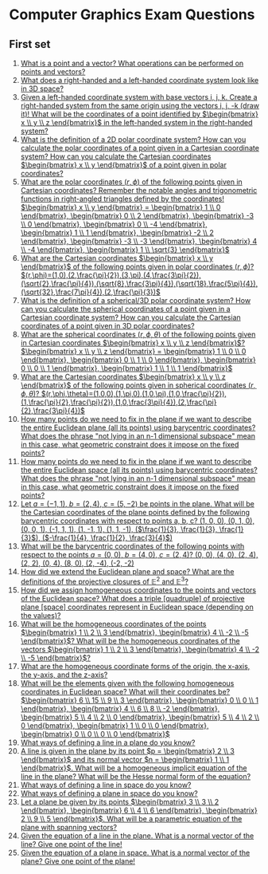 # Computer Graphics Exam Questions

## First set

1. [What is a point and a vector? What operations can be performed on points and vectors?](/materials/computer-graphics/first-set#_1-point-and-vector-definitions-and-operations)
2. [What does a right-handed and a left-handed coordinate system look like in 3D space?](/materials/computer-graphics/first-set#_2-right-handed-and-left-handed-coordinate-systems)
3. [Given a left-handed coordinate system with base vectors i, j, k. Create a right-handed system from the same origin using the vectors i, j, -k (draw it)! What will be the coordinates of a point identified by $\begin{bmatrix} x \\ y \\ z \end{bmatrix}$ in the left-handed system in the right-handed system?](/materials/computer-graphics/first-set#_3-left-handed-to-right-handed-coordinate-transformation)
4. [What is the definition of a 2D polar coordinate system? How can you calculate the polar coordinates of a point given in a Cartesian coordinate system? How can you calculate the Cartesian coordinates $\begin{bmatrix} x \\ y \end{bmatrix}$ of a point given in polar coordinates?](/materials/computer-graphics/first-set#_4-2d-polar-coordinate-system-definition-and-conversions)
5. [What are the polar coordinates $(r, \phi)$ of the following points given in Cartesian coordinates? Remember the notable angles and trigonometric functions in right-angled triangles defined by the coordinates! $\begin{bmatrix} x \\ y \end{bmatrix} = \begin{bmatrix} 1 \\ 0 \end{bmatrix}, \begin{bmatrix} 0 \\ 2 \end{bmatrix}, \begin{bmatrix} -3 \\ 0 \end{bmatrix}, \begin{bmatrix} 0 \\ -4 \end{bmatrix}, \begin{bmatrix} 1 \\ 1 \end{bmatrix}, \begin{bmatrix} -2 \\ 2 \end{bmatrix}, \begin{bmatrix} -3 \\ -3 \end{bmatrix}, \begin{bmatrix} 4 \\ -4 \end{bmatrix}, \begin{bmatrix} 1 \\ \sqrt{3} \end{bmatrix}$](/materials/computer-graphics/first-set#_5-cartesian-to-polar-coordinate-examples)
6. [What are the Cartesian coordinates $\begin{bmatrix} x \\ y \end{bmatrix}$ of the following points given in polar coordinates $(r, \phi)$? $(r,\phi)=(1,0),(2,\frac{\pi}{2}),(3,\pi),(4,\frac{3\pi}{2}),(\sqrt{2},\frac{\pi}{4}),(\sqrt{8},\frac{3\pi}{4}),(\sqrt{18},\frac{5\pi}{4}),(\sqrt{32},\frac{7\pi}{4}),(2,\frac{\pi}{3})$](/materials/computer-graphics/first-set#_6-polar-to-cartesian-coordinate-examples)
7. [What is the definition of a spherical/3D polar coordinate system? How can you calculate the spherical coordinates of a point given in a Cartesian coordinate system? How can you calculate the Cartesian coordinates of a point given in 3D polar coordinates?](/materials/computer-graphics/first-set#_7-3d-spherical-coordinate-system-definition-and-conversions)
8. [What are the spherical coordinates $(r, \phi, \theta)$ of the following points given in Cartesian coordinates $\begin{bmatrix} x \\ y \\ z \end{bmatrix}$? $\begin{bmatrix} x \\ y \\ z \end{bmatrix} = \begin{bmatrix} 1 \\ 0 \\ 0 \end{bmatrix}, \begin{bmatrix} 0 \\ 1 \\ 0 \end{bmatrix}, \begin{bmatrix} 0 \\ 0 \\ 1 \end{bmatrix}, \begin{bmatrix} 1 \\ 1 \\ 1 \end{bmatrix}$](/materials/computer-graphics/first-set#_8-cartesian-to-spherical-coordinate-examples)
9. [What are the Cartesian coordinates $\begin{bmatrix} x \\ y \\ z \end{bmatrix}$ of the following points given in spherical coordinates $(r, \phi, \theta)$? $(r,\phi,\theta)=(1,0,0),(1,\pi,0),(1,0,\pi),(1,0,\frac{\pi}{2}),(1,\frac{\pi}{2},\frac{\pi}{2}),(1,0,\frac{3\pi}{4}),(2,\frac{\pi}{2},\frac{3\pi}{4})$](/materials/computer-graphics/first-set#_9-spherical-to-cartesian-coordinate-examples)
10. [How many points do we need to fix in the plane if we want to describe the entire Euclidean plane (all its points) using barycentric coordinates? What does the phrase \"not lying in an n-1 dimensional subspace\" mean in this case, what geometric constraint does it impose on the fixed points?](/materials/computer-graphics/first-set#_10-barycentric-coordinates-in-2d-number-of-points)
11. [How many points do we need to fix in the plane if we want to describe the entire Euclidean space (all its points) using barycentric coordinates? What does the phrase \"not lying in an n-1 dimensional subspace\" mean in this case, what geometric constraint does it impose on the fixed points?](/materials/computer-graphics/first-set#_11-barycentric-coordinates-in-3d-number-of-points)
12. [Let $a = (-1, 1)$, $b = (2, 4)$, $c = (5, -2)$ be points in the plane. What will be the Cartesian coordinates of the plane points defined by the following barycentric coordinates with respect to points a, b, c? (1, 0, 0), (0, 1, 0), (0, 0, 1), (-1, 1, 1), (1, -1, 1), (1, 1, -1), ($\frac{1}{3}, \frac{1}{3}, \frac{1}{3}$), ($-\frac{1}{4}, \frac{1}{2}, \frac{3}{4}$)](/materials/computer-graphics/first-set#_12-barycentric-to-cartesian-coordinate-conversion-example)
13. [What will be the barycentric coordinates of the following points with respect to the points $a = (0, 0)$, $b = (4, 0)$, $c = (2, 4)$? (0, 0), (4, 0), (2, 4), (2, 2), (0, 4), (8, 0), (2, -4), (-2, -2)](/materials/computer-graphics/first-set#_13-cartesian-to-barycentric-coordinate-conversion-example)
14. [How did we extend the Euclidean plane and space? What are the definitions of the projective closures of $\mathbb{E}^2$ and $\mathbb{E}^3$?](/materials/computer-graphics/first-set#_14-euclidean-plane-and-space-extension-projective-closures)
15. [How did we assign homogeneous coordinates to the points and vectors of the Euclidean space? What does a triple [quadruple] of projective plane [space] coordinates represent in Euclidean space (depending on the values)?](/materials/computer-graphics/first-set#_15-homogeneous-coordinates-assignment-and-representation)
16. [What will be the homogeneous coordinates of the points $\begin{bmatrix} 1 \\ 2 \\ 3 \end{bmatrix}, \begin{bmatrix} 4 \\ -2 \\ -5 \end{bmatrix}$? What will be the homogeneous coordinates of the vectors $\begin{bmatrix} 1 \\ 2 \\ 3 \end{bmatrix}, \begin{bmatrix} 4 \\ -2 \\ -5 \end{bmatrix}$?](/materials/computer-graphics/first-set#_16-homogeneous-coordinates-of-points-and-vectors)
17. [What are the homogeneous coordinate forms of the origin, the x-axis, the y-axis, and the z-axis?](/materials/computer-graphics/first-set#_17-homogeneous-coordinates-of-origin-and-axes)
18. [What will be the elements given with the following homogeneous coordinates in Euclidean space? What will their coordinates be? $\begin{bmatrix} 6 \\ 15 \\ 9 \\ 3 \end{bmatrix}, \begin{bmatrix} 0 \\ 0 \\ 1 \end{bmatrix}, \begin{bmatrix} 4 \\ 6 \\ 8 \\ -2 \end{bmatrix}, \begin{bmatrix} 5 \\ 4 \\ 2 \\ 0 \end{bmatrix}, \begin{bmatrix} 5 \\ 4 \\ 2 \\ 0 \end{bmatrix}, \begin{bmatrix} 1 \\ 0 \\ 0 \end{bmatrix}, \begin{bmatrix} 0 \\ 0 \\ 0 \\ 0 \end{bmatrix}$](/materials/computer-graphics/first-set#_18-homogeneous-coordinates-to-euclidean-space-elements)
19. [What ways of defining a line in a plane do you know?](/materials/computer-graphics/first-set#_19-ways-of-defining-a-line-in-a-plane)
20. [A line is given in the plane by its point $p = \begin{bmatrix} 2 \\ 3 \end{bmatrix}$ and its normal vector $n = \begin{bmatrix} 1 \\ 1 \end{bmatrix}$. What will be a homogeneous implicit equation of the line in the plane? What will be the Hesse normal form of the equation?](/materials/computer-graphics/first-set#_20-homogeneous-and-hesse-normal-form-of-a-line)
21. [What ways of defining a line in space do you know?](/materials/computer-graphics/first-set#_21-ways-of-defining-a-line-in-space)
22. [What ways of defining a plane in space do you know?](/materials/computer-graphics/first-set#_22-ways-of-defining-a-plane-in-space)
23. [Let a plane be given by its points $\begin{bmatrix} 3 \\ 3 \\ 2 \end{bmatrix}, \begin{bmatrix} 6 \\ 4 \\ 6 \end{bmatrix}, \begin{bmatrix} 2 \\ 9 \\ 5 \end{bmatrix}$. What will be a parametric equation of the plane with spanning vectors?](/materials/computer-graphics/first-set#_23-parametric-equation-of-a-plane)
24. [Given the equation of a line in the plane. What is a normal vector of the line? Give one point of the line!](/materials/computer-graphics/first-set#_24-normal-vector-and-point-of-a-line)
25. [Given the equation of a plane in space. What is a normal vector of the plane? Give one point of the plane!](/materials/computer-graphics/first-set#_25-normal-vector-and-point-of-a-plane)
